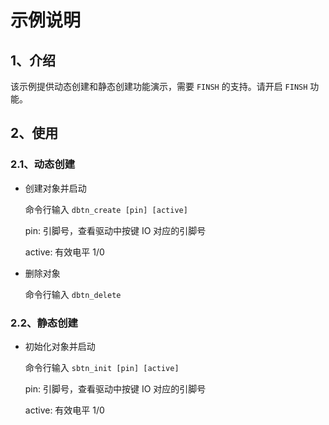 # 示例说明

## 1、介绍

该示例提供动态创建和静态创建功能演示，需要 `FINSH` 的支持。请开启 `FINSH` 功能。

## 2、使用

### 2.1、动态创建

- 创建对象并启动

  命令行输入 `dbtn_create [pin] [active]`

  pin: 引脚号，查看驱动中按键 IO 对应的引脚号

  active: 有效电平 1/0

- 删除对象

  命令行输入 `dbtn_delete`

### 2.2、静态创建

- 初始化对象并启动

  命令行输入 `sbtn_init [pin] [active]`

  pin: 引脚号，查看驱动中按键 IO 对应的引脚号

  active: 有效电平 1/0
